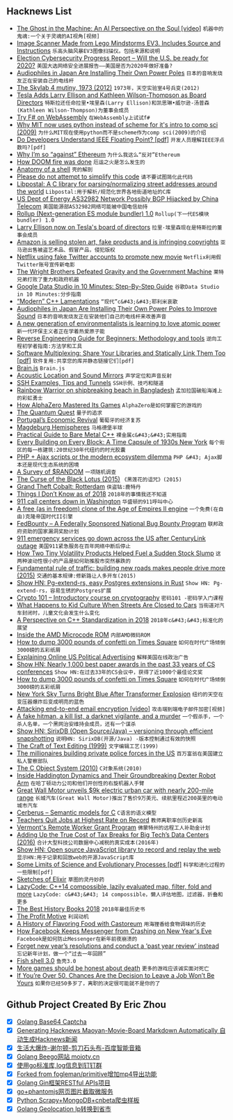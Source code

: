 ## Hacknews List


- [The Ghost in the Machine: An AI Perspective on the Soul [video]](https://media.ccc.de/v/35c3-10030-the_ghost_in_the_machine)  `机器中的鬼魂:一个关于灵魂的AI视角[视频]`
- [Image Scanner Made from Lego Mindstorms EV3. Includes Source and Instructions](https://github.com/javiercordero/LEGO-EV3-Image-Scanner)  `乐高头脑风暴EV3图像扫描仪。包括来源和说明`
- [Election Cybersecurity Progress Report – Will the U.S. be ready for 2020?](https://media.ccc.de/v/35c3-9917-election_cybersecurity_progress_report)  `美国大选网络安全进展报告——美国是否为2020年做好准备?`
- [Audiophiles in Japan Are Installing Their Own Power Poles](https://www.wsj.com/articles/a-gift-for-music-lovers-who-have-it-all-a-personal-utility-pole-1471189463)  `日本的音响发烧友正在安装自己的电线杆`
- [The Skylab 4 mutiny, 1973 (2012)](https://libcom.org/history/1973-skylab-4-mutiny)  `1973年，天空实验室4号兵变(2012)`
- [Tesla Adds Larry Ellison and Kathleen Wilson-Thompson as Board Directors](https://www.wsj.com/articles/tesla-to-larry-ellison-and-kathleen-wilson-thompson-as-board-directors-11546003507)  `特斯拉还任命拉里•埃里森(Larry Ellison)和凯思琳•威尔逊-汤普森(Kathleen Wilson-Thompson)为董事会成员`
- [Try F# on WebAssembly](https://forums.websharper.com/blog/86246)  `在WebAssembly上试试f#`
- [Why MIT now uses python instead of scheme for it&#39;s intro to comp sci (2009)](https://cemerick.com/2009/03/24/why-mit-now-uses-python-instead-of-scheme-for-its-undergraduate-cs-program/)  `为什么MIT现在使用python而不是scheme作为comp sci(2009)的介绍`
- [Do Developers Understand IEEE Floating Point? [pdf]](http://pdinda.org/Papers/ipdps18.pdf)  `开发人员理解IEEE浮点数吗?[pdf]`
- [Why I’m so “against” Ethereum](https://threadreaderapp.com/thread/1078682801954799617.html)  `为什么我这么“反对”Ethereum`
- [How DOOM fire was done](http://fabiensanglard.net/doom_fire_psx/)  `厄运之火是怎么发生的`
- [Anatomy of a shell](https://drewdevault.com/2018/12/28/Anatomy-of-a-shell.html)  `壳的解剖`
- [Please do not attempt to simplify this code](https://github.com/kubernetes/kubernetes/blob/ec2e767e59395376fa191d7c56a74f53936b7653/pkg/controller/volume/persistentvolume/pv_controller.go)  `请不要试图简化此代码`
- [Libpostal: A C library for parsing/normalizing street addresses around the world](https://github.com/openvenues/libpostal)  `Libpostal:用于解析/规范化世界各地街道地址的C库`
- [US Dept of Energy AS32982 Network Possibly BGP Hijacked by China Telecom](https://bgpstream.com/event/171779)  `美国能源部AS32982网络可能被中国电信劫持`
- [Rollup (Next-generation ES module bundler) 1.0](https://github.com/rollup/rollup/releases/tag/v1.0.0)  `Rollup(下一代ES模块bundler) 1.0`
- [Larry Ellison now on Tesla&#39;s board of directors](https://www.tesla.com/blog/tesla-welcomes-larry-ellison-and-kathleen-wilson-thompson-new-independent-directors-its-board)  `拉里·埃里森现在是特斯拉的董事会成员`
- [Amazon is selling stolen art, fake products and is infringing copyrights](https://www.facebook.com/AmazonUK/posts/2822462551134523?comment_id=2835971836450261&amp;comment_tracking=%7B%22tn%22%3A%22R%2348%22%7D)  `亚马逊出售被盗艺术品、假冒产品，侵犯版权`
- [Netflix using fake Twitter accounts to promote new movie](https://twitter.com/samiswine/status/1078506903909523456)  `Netflix利用假Twitter账号宣传新电影`
- [The Wright Brothers Defeated Gravity and the Government Machine](https://medium.com/dialogue-and-discourse/the-wright-brothers-defeated-gravity-the-government-machine-8dc249a85274)  `莱特兄弟打败了重力和政府机器`
- [Google Data Studio in 10 Minutes: Step-By-Step Guide](https://datascience-school.com/blog/google-data-studio-in-10-minutes-step-by-step-guide/)  `谷歌Data Studio in 10 Minutes:分步指南`
- [“Modern” C&#43;&#43; Lamentations](http://aras-p.info/blog/2018/12/28/Modern-C-Lamentations/)  `“现代”c&#43;&#43;耶利米哀歌`
- [Audiophiles in Japan Are Installing Their Own Power Poles to Improve Sound](https://gizmodo.com/obsessed-audiophiles-in-japan-are-installing-their-own-1785291714)  `日本的音响发烧友正在安装他们自己的电线杆来改善声音`
- [A new generation of environmentalists is learning to love atomic power](https://www.hcn.org/issues/50.21/nuclear-energy-a-new-generation-of-environmentalists-is-learning-to-stop-worrying-and-love-nuclear-power)  `新一代环保主义者正在学着热爱原子能`
- [Reverse Engineering Guide for Beginners: Methodology and tools](https://0x00sec.org/t/re-guide-for-beginners-methodology-and-tools/2242)  `逆向工程初学者指南:方法学和工具`
- [Software Multiplexing: Share Your Libraries and Statically Link Them Too [pdf]](https://dl.acm.org/citation.cfm?id=3276524)  `软件复用:共享您的库并静态链接它们[pdf]`
- [Brain.js](https://github.com/BrainJS/brain.js)  `Brain.js`
- [Acoustic Location and Sound Mirrors](http://www.douglas-self.com/MUSEUM/COMMS/ear/ear.htm)  `声学定位和声音反射`
- [SSH Examples, Tips and Tunnels](https://hackertarget.com/ssh-examples-tunnels/)  `SSH示例、技巧和隧道`
- [Rainbow Warrior on shipbreaking beach in Bangladesh](https://www.mo.be/en/news/rainbow-warrior-shipbreaking-beach-bangladesh)  `孟加拉国破船海滩上的彩虹勇士`
- [How AlphaZero Mastered Its Games](https://www.newyorker.com/science/elements/how-the-artificial-intelligence-program-alphazero-mastered-its-games)  `AlphaZero是如何掌握它的游戏的`
- [The Quantum Quest](https://www.quantum-quest.nl/)  `量子的追求`
- [Portugal’s Economic Revival](https://www.nytimes.com/2018/07/22/business/portugal-economy-austerity.html)  `葡萄牙的经济复苏`
- [Magdeburg Hemispheres](https://en.wikipedia.org/wiki/Magdeburg_hemispheres)  `马格德堡半球`
- [Practical Guide to Bare Metal C&#43;&#43;](https://arobenko.gitbooks.io/bare_metal_cpp/content/)  `裸金属c&#43;&#43;实用指南`
- [Every Building on Every Block: A Time Capsule of 1930s New York](https://www.nytimes.com/interactive/2018/12/28/nyregion/nyc-property-tax-photos.html)  `每个街区的每一栋建筑:20世纪30年代纽约的时光胶囊`
- [PHP &#43; Ajax scripts or the modern ecosystem dilemma](https://threader.app/thread/1078388060696576001)  `PHP &#43; Ajax脚本还是现代生态系统的困境`
- [A Survey of $RANDOM](https://nullprogram.com/blog/2018/12/25/)  `一项随机调查`
- [The Curse of the Black Lotus (2015)](https://www.npr.org/templates/transcript/transcript.php?storyId=392381112)  `《黑莲花的诅咒》(2015)`
- [Grand Theft Cobalt: Rotterdam](https://www.bloomberg.com/news/features/2018-12-27/thieves-pull-off-audacious-cobalt-heists-at-europe-s-largest-port)  `侠盗钴:鹿特丹`
- [Things I Don’t Know as of 2018](https://overreacted.io/things-i-dont-know-as-of-2018/)  `2018年的事情我还不知道`
- [911 call centers down in Washington](https://twitter.com/ThurstonSheriff/status/1078551751144333312)  `华盛顿的911呼叫中心`
- [A free (as in freedom) clone of the Age of Empires II engine](https://openage.sft.mx/)  `一个免费(在自由)克隆帝国时代II引擎`
- [FedBounty – A Federally Sponsored National Bug Bounty Program](https://www.secjuice.com/fedbounty-national-bug-bounty-program/)  `联邦政府资助的国家漏洞奖励计划`
- [911 emergency services go down across the US after CenturyLink outage](https://techcrunch.com/2018/12/28/911-service-outage-centurylink/)  `美国911紧急服务在百年网络中断后停止`
- [How Two Tiny Volatility Products Helped Fuel a Sudden Stock Slump](https://www.bloomberg.com/news/articles/2018-02-07/how-two-tiny-volatility-products-helped-fuel-sudden-stock-slump)  `这两种波动性很小的产品是如何助推股市突然暴跌的`
- [Fundamental rule of traffic: building new roads makes people drive more (2015)](https://www.vox.com/2014/10/23/6994159/traffic-roads-induced-demand)  `交通的基本规律:修新路让人多开车(2015)`
- [Show HN: Pg-extend-rs, easy Postgres extensions in Rust](https://bluejekyll.github.io/blog/rust/2018/12/27/announcing-pg-extend.html)  `Show HN: Pg-extend-rs，容易生锈的Postgres扩展`
- [Crypto 101 – Introductory course on cryptography](https://www.crypto101.io)  `密码101 -密码学入门课程`
- [What Happens to Kid Culture When Streets Are Closed to Cars](https://www.citylab.com/design/2018/11/car-free-pedestrianization-made-pontevedra-spain-kid-friendly/576268/)  `当街道对汽车封闭时，儿童文化会发生什么变化`
- [A Perspective on C&#43;&#43; Standardization in 2018](https://thephd.github.io/perspective-standardization-in-2018)  `2018年c&#43;&#43;标准化的展望`
- [Inside the AMD Microcode ROM](https://media.ccc.de/v/35c3-9614-inside_the_amd_microcode_rom)  `内部AMD微码ROM`
- [How to dump 3000 pounds of confetti on Times Square](https://www.nytimes.com/2018/12/28/nyregion/how-to-dump-3000-pounds-of-confetti-on-times-square.html?smtyp=cur&amp;smid=tw-nytimes)  `如何在时代广场倾倒3000磅的五彩纸屑`
- [Explaining Online US Political Advertising](https://media.ccc.de/v/35c3-9419-explaining_online_us_political_advertising)  `解释美国在线政治广告`
- [Show HN: Nearly 1,000 best paper awards in the past 33 years of CS conferences](https://jeffhuang.com/best_paper_awards.html)  `Show HN:在过去33年的CS会议中，获得了近1000个最佳论文奖`
- [How to dump 3000 pounds of confetti on Times Square](https://www.nytimes.com/2018/12/28/nyregion/how-to-dump-3000-pounds-of-confetti-on-times-square.html)  `如何在时代广场倾倒3000磅的五彩纸屑`
- [New York Sky Turns Bright Blue After Transformer Explosion](https://www.nytimes.com/2018/12/27/nyregion/blue-sky-queens-explosion.html)  `纽约的天空在变压器爆炸后变成明亮的蓝色`
- [Attacking end-to-end email encryption [video]](https://media.ccc.de/v/35c3-9463-attacking_end-to-end_email_encryption)  `攻击端到端电子邮件加密[视频]`
- [A fake hitman, a kill list, a darknet vigilante, and a murder](https://www.wired.co.uk/article/kill-list-dark-web-hitmen)  `一个假杀手，一个杀人名单，一个黑网治安维持会成员，还有一个谋杀`
- [Show HN: SirixDB (Open Source/Java) – versioning through efficient snapshotting](item?id=18779260)  `说明HN: SirixDB(开源/Java) -版本控制通过有效的快照`
- [The Craft of Text Editing (1999)](https://www.finseth.com/craft/)  `文字编辑工艺(1999)`
- [The millionaires building private police forces in the US](https://www.abc.net.au/news/2018-12-29/sidney-torres-new-orleans-french-quarter-private-police-forces/10633694)  `百万富翁在美国建立私人警察部队`
- [The C Object System (2010)](https://arxiv.org/abs/1003.2547)  `C对象系统(2010)`
- [Inside Haddington Dynamics and Their Groundbreaking Dexter Robot Arm](https://blog.hackster.io/inside-haddington-dynamics-and-their-groundbreaking-dexter-robot-arm-db9a7a965445)  `在哈丁顿动力公司和他们开创性的右旋机器人手臂`
- [Great Wall Motor unveils $9k electric urban car with nearly 200-mile range](https://electrek.co/2018/12/27/great-wall-motor-ora-r1-all-electric-urban-car/)  `长城汽车(Great Wall Motor)推出了售价9万美元、续航里程近200英里的电动城市汽车`
- [Cerberus – Semantic models for C](https://www.cl.cam.ac.uk/~pes20/cerberus/)  `C语言的语义模型`
- [Teachers Quit Jobs at Highest Rate on Record](https://www.wsj.com/articles/teachers-quit-jobs-at-highest-rate-on-record-11545993052)  `教师离职率创历史新高`
- [Vermont&#39;s Remote Worker Grant Program](https://www.thinkvermont.com/remote-worker-grant-program/)  `佛蒙特州的远程工人补助金计划`
- [Adding Up the True Cost of Tax Breaks for Big Tech’s Data Centers (2016)](https://nextcity.org/daily/entry/report-tech-data-center-subsidies)  `合计大型科技公司数据中心减税的真实成本(2016年)`
- [Show HN: Open source JavaScript library to record and replay the web](https://www.rrweb.io/)  `显示HN:用于记录和回放web的开源JavaScript库`
- [Some Limits of Science and Evolutionary Processes [pdf]](https://journals.blythinstitute.org/ojs/index.php/cbi/article/view/31/32)  `科学和进化过程的一些限制[pdf]`
- [Sketches of Elixir](https://blog.zdsmith.com/posts/sketches-of-elixir.html)  `草图的灵丹妙药`
- [LazyCode: C&#43;&#43;14 compossible, lazily evaluated map, filter, fold and more](https://github.com/SaadAttieh/lazyCode)  `LazyCode: c&#43;&#43; 14 compossible，懒人评估地图，过滤器，折叠和更多`
- [The Best History Books 2018](https://www.historytoday.com/history-today/best-history-books-2018)  `2018年最佳历史书`
- [The Profit Motive](https://avc.com/2018/12/the-profit-motive/)  `利润动机`
- [A History of Flavoring Food with Castoreum](https://munchies.vice.com/en_us/article/a3m885/a-history-of-flavoring-food-with-beaver-butt-juice)  `用海狸香给食物调味的历史`
- [How Facebook Keeps Messenger from Crashing on New Year&#39;s Eve](https://spectrum.ieee.org/tech-talk/computing/software/how-facebooks-software-engineers-prepare-messenger-for-new-years-eve)  `Facebook是如何防止Messenger在新年前夜崩溃的`
- [Forget new year’s resolutions and conduct a ‘past year review’ instead](https://tim.blog/2018/12/28/past-year-review/)  `忘记新年计划，做一个“过去一年回顾”`
- [Fish shell 3.0](https://github.com/fish-shell/fish-shell/releases/tag/3.0.0)  `鱼壳3.0`
- [More games should be honest about death](https://www.rockpapershotgun.com/2018/12/28/more-games-should-be-truly-honest-about-death/)  `更多的游戏应该诚实面对死亡`
- [If You’re Over 50, Chances Are the Decision to Leave a Job Won’t Be Yours](https://www.propublica.org/article/older-workers-united-states-pushed-out-of-work-forced-retirement)  `如果你已经50多岁了，离职的决定很可能就不是你的了`

## Github Project Created By Eric Zhou

- [x] [Golang Base64 Captcha](https://github.com/mojocn/base64Captcha)
- [x] [Generating Hacknews Maoyan-Movie-Board Markdown Automatically 自动生成Hacknews新闻](https://github.com/dejavuzhou/md-genie)
- [x] [生活大爆炸-谢尔顿-剪刀石头布-百度智能音箱](https://github.com/mojocn/dueros-bang-game)
- [x] [Golang Beego网站 mojotv.cn](https://github.com/mojocn/www.mojotv.cn)
- [x] [使用go标准库,log信息到钉钉群](https://github.com/mojocn/dooger)
- [x] [Forked from fogleman/primitive增加mp4导出功能](https://github.com/mojocn/primitive)
- [x] [Golang Gin框架RESTful APIs项目](https://github.com/JJJJJJJerk/ezier-golang-web-api-framework)
- [x] [go+phantomjs网页图片截取微服务](https://github.com/mojocn/screen_shot)
- [x] [Python Scrapy+MongoDB+cnbeta爬虫样板](https://github.com/mojocn/scrapy_mongodb_boilerplate_cnbeta)
- [x] [Golang Geolocation Ip转换到省市](https://github.com/mojocn/ip2location)